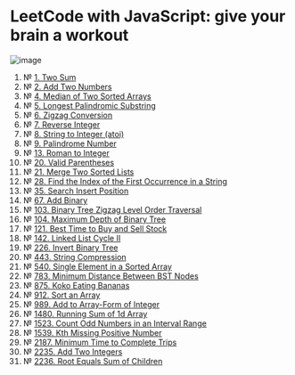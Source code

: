 # LeetCode with JavaScript: give your brain a workout
![image](https://user-images.githubusercontent.com/4119411/219785121-7a80a215-fb7d-46cb-bc66-1d9fd34302c5.png)

1. № [1. Two Sum](1.%20Two%20Sum/script.ts)
1. № [2. Add Two Numbers](2.%20Add%20Two%20Numbers/script.js)
1. № [4. Median of Two Sorted Arrays](4.%20Median%20of%20Two%20Sorted%20Arrays/script.ts)
1. № [5. Longest Palindromic Substring](5.%20Longest%20Palindromic%20Substring/script.js)
1. № [6. Zigzag Conversion](6.%20Zigzag%20Conversion/script.js)
1. № [7. Reverse Integer](7.%20Reverse%20Integer/script.js)
1. № [8. String to Integer (atoi)](8.%20String%20to%20Integer%20%28atoi%29/script.js)
1. № [9. Palindrome Number](9.%20Palindrome%20Number/script.js)
1. № [13. Roman to Integer](13.%20Roman%20to%20Integer/script.js)
1. № [20. Valid Parentheses](20.%20Valid%20Parentheses/script.js)
1. № [21. Merge Two Sorted Lists](21.%20Merge%20Two%20Sorted%20Lists/script.js)
1. № [28. Find the Index of the First Occurrence in a String](28.%20Find%20the%20Index%20of%20the%20First%20Occurrence%20in%20a%20String/script.js)
1. № [35. Search Insert Position](35.%20Search%20Insert%20Position/script.js)
1. № [67. Add Binary](67.%20Add%20Binary/script.js)
1. № [103. Binary Tree Zigzag Level Order Traversal](103.%20Binary%20Tree%20Zigzag%20Level%20Order%20Traversal/script.js)
1. № [104. Maximum Depth of Binary Tree](104.%20Maximum%20Depth%20of%20Binary%20Tree/script.js)
1. № [121. Best Time to Buy and Sell Stock](121.%20Best%20Time%20to%20Buy%20and%20Sell%20Stock/script.js)
1. № [142. Linked List Cycle II](142.%20Linked%20List%20Cycle%20II/script.ts)
1. № [226. Invert Binary Tree](226.%20Invert%20Binary%20Tree/script.js)
1. № [443. String Compression](443.%20String%20Compression/script.js)
1. № [540. Single Element in a Sorted Array](540.%20Single%20Element%20in%20a%20Sorted%20Array/script.js)
1. № [783. Minimum Distance Between BST Nodes](783.%20Minimum%20Distance%20Between%20BST%20Nodes/script.js)
1. № [875. Koko Eating Bananas](875.%20Koko%20Eating%20Bananas/script.ts)
1. № [912. Sort an Array](912.%20Sort%20an%20Array/script.js)
1. № [989. Add to Array-Form of Integer](989.%20Add%20to%20Array-Form%20of%20Integer/script.js)
1. № [1480. Running Sum of 1d Array](1480.%20Running%20Sum%20of%201d%20Array/script.js)
1. № [1523. Count Odd Numbers in an Interval Range](1523.%20Count%20Odd%20Numbers%20in%20an%20Interval%20Range/script.js)
1. № [1539. Kth Missing Positive Number](1539.%20Kth%20Missing%20Positive%20Number/script.ts)
1. № [2187. Minimum Time to Complete Trips](2187.%20Minimum%20Time%20to%20Complete%20Trips/script.ts)
1. № [2235. Add Two Integers](2235.%20Add%20Two%20Integers/script.js)
1. № [2236. Root Equals Sum of Children](2236.%20Root%20Equals%20Sum%20of%20Children/script.js)